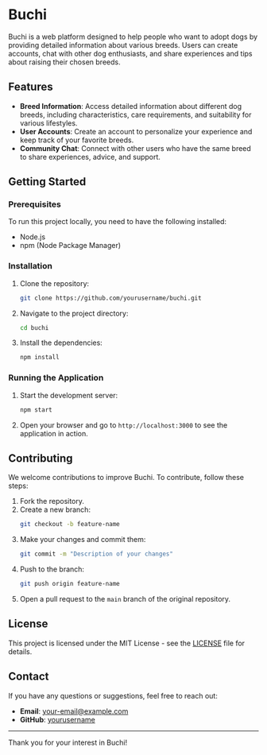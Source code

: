 # Buchi

Buchi is a web platform designed to help people who want to adopt dogs by providing detailed information about various breeds. Users can create accounts, chat with other dog enthusiasts, and share experiences and tips about raising their chosen breeds.

## Features

- **Breed Information**: Access detailed information about different dog breeds, including characteristics, care requirements, and suitability for various lifestyles.
- **User Accounts**: Create an account to personalize your experience and keep track of your favorite breeds.
- **Community Chat**: Connect with other users who have the same breed to share experiences, advice, and support.

## Getting Started

### Prerequisites

To run this project locally, you need to have the following installed:

- Node.js
- npm (Node Package Manager)

### Installation

1. Clone the repository:
    ```bash
    git clone https://github.com/yourusername/buchi.git
    ```

2. Navigate to the project directory:
    ```bash
    cd buchi
    ```

3. Install the dependencies:
    ```bash
    npm install
    ```

### Running the Application

1. Start the development server:
    ```bash
    npm start
    ```

2. Open your browser and go to `http://localhost:3000` to see the application in action.

## Contributing

We welcome contributions to improve Buchi. To contribute, follow these steps:

1. Fork the repository.
2. Create a new branch:
    ```bash
    git checkout -b feature-name
    ```
3. Make your changes and commit them:
    ```bash
    git commit -m "Description of your changes"
    ```
4. Push to the branch:
    ```bash
    git push origin feature-name
    ```
5. Open a pull request to the `main` branch of the original repository.

## License

This project is licensed under the MIT License - see the [LICENSE](LICENSE) file for details.

## Contact

If you have any questions or suggestions, feel free to reach out:

- **Email**: your-email@example.com
- **GitHub**: [yourusername](https://github.com/yourusername)

---

Thank you for your interest in Buchi!
